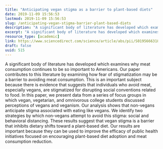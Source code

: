 ```yaml
---
title: "Anticipating vegan stigma as a barrier to plant-based diets"
date: 2019-11-09 15:56:53
lastmod: 2019-11-09 15:56:53
slug: /anticipating-vegan-stigma-barrier-plant-based-diets
description: "A significant body of literature has developed which examines why meat consumption continues to be so important to Americans. Our paper contributes to this literature by examining how fear of stigmatization may be a barrier to avoiding meat consumption. This is an important subject because there is evidence that suggests that individuals who avoid meat, especially vegans, are stigmatized for disrupting social conventions related to food."
excerpt: "A significant body of literature has developed which examines why meat consumption continues to be so important to Americans. Our paper contributes to this literature by examining how fear of stigmatization may be a barrier to avoiding meat consumption. This is an important subject because there is evidence that suggests that individuals who avoid meat, especially vegans, are stigmatized for disrupting social conventions related to food."
resource_type: [academic]
link: https://www.sciencedirect.com/science/article/abs/pii/S0195666318313874?via%3Dihub=
draft: false
uuid: 515
---
```

A significant body of literature has developed which examines why meat
consumption continues to be so important to Americans. Our paper
contributes to this literature by examining how fear of stigmatization
may be a barrier to avoiding meat consumption. This is an important
subject because there is evidence that suggests that individuals who
avoid meat, especially vegans, are stigmatized for disrupting social
conventions related to food. In this paper, we present data from a
series of focus groups in which vegan, vegetarian, and omnivorous
college students discussed perceptions of vegans and veganism. Our
analysis shows that non-vegans anticipate stigma associated with eating
like vegans. We identify two strategies by which non-vegans attempt to
avoid this stigma: social and behavioral distancing. These results
suggest that vegan stigma is a barrier that inhibits dietary shifts
toward a plant-based diet. Our results are important because they can be
used to improve the efficacy of public health initiatives focused on
encouraging plant-based diet adoption and meat consumption reduction.
